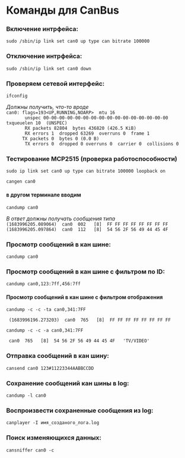 # Команды для CanBus

### Включение интрфейса:
```
sudo /sbin/ip link set can0 up type can bitrate 100000
```
### Отключение интрфейса:
```
sudo /sbin/ip link set can0 down
```

### Проверяем сетевой интерфейс:
```
ifconfig
```
*Должны получить, что-то вроде*  
`can0: flags=193<UP,RUNNING,NOARP>  mtu 16`  
`       unspec 00-00-00-00-00-00-00-00-00-00-00-00-00-00-00-00  txqueuelen 10  (UNSPEC)`  
`       RX packets 82804  bytes 436820 (426.5 KiB)`    
`       RX errors 1  dropped 63269  overruns 0  frame 1`       
`       TX packets 0  bytes 0 (0.0 B) `        
`       TX errors 0  dropped 0 overruns 0  carrier 0  collisions 0`

### Тестирование MCP2515 (проверка работоспособности)
```
sudo ip link set can0 up type can bitrate 100000 loopback on
```
```
cangen can0
 ```
 #### в другом терминале вводим
 ```
candump can0
```
*В ответ должны получать сообщения типа*  
`(1683996205.089064)  can0  002   [8]  FF FF FF FF FF FF FF FF`  
 `(1683996205.097864)  can0  112   [8]  54 56 2F 56 49 44 45 4F`  


### Просмотр сообщений в кан шине:
```
candump can0
```
### Просмотр сообщений в кан шине с фильтром по ID:
```
candump can0,123:7ff,456:7ff
```
#### Просмотр сообщений в кан шине с фильтром отображения
```
candump -c -c -ta can0,341:7FF
```
` (1683996196.273203)  can0  765   [8]  FF FF FF FF FF FF FF FF`
```
candump -c -c -a can0,341:7FF
```
` can0  765   [8]  54 56 2F 56 49 44 45 4F   'TV/VIDEO'`
### Отправка сообщений в кан шину:
```
cansend can0 123#11223344AABBCCDD
```
### Cохранение сообщений кан шины в log:
```
candump -l can0
```
### Воспроизвести cохраненные сообщения из log:
```
canplayer -I имя_созданого_лога.log
```
### Поиск изменяющихся данных:
```
cansniffer can0 -c
```

